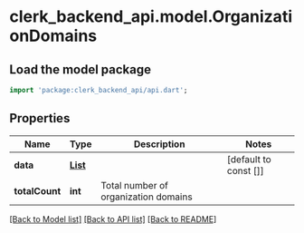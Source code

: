 # clerk_backend_api.model.OrganizationDomains

## Load the model package
```dart
import 'package:clerk_backend_api/api.dart';
```

## Properties
Name | Type | Description | Notes
------------ | ------------- | ------------- | -------------
**data** | [**List<OrganizationDomain>**](OrganizationDomain.md) |  | [default to const []]
**totalCount** | **int** | Total number of organization domains  | 

[[Back to Model list]](../README.md#documentation-for-models) [[Back to API list]](../README.md#documentation-for-api-endpoints) [[Back to README]](../README.md)


